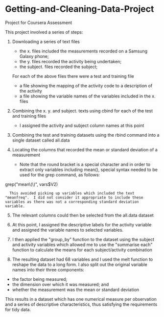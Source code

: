 # Getting-and-Cleaning-Data-Project
Project for Coursera Assessment

This project involved a series of steps:

1.  Downloading a series of text files   

      * the x. files included the measurements recorded on a Samsung Galaxy phone;
      * the y. files recorded the activity being undertaken;
      * the subject. files recorded the subject;
      
      For each of the above files there were a test and training file

      * a file showing the mapping of the activity code to a description of the activity
      * a file showing the variable names of the variables included in the x. files

2.  Combining the x. y. and subject. texts using cbind for each of the test and training files

      *  I assigned the activity and subject column names at this point

3.  Combining the test and training datasets using the rbind command into a single dataset called all.data

4.  Locating the columns that recorded the mean or standard deviation of a measurement

      *  Note that the round bracket is a special character and in order to extract only variables including mean(), special syntax needed to be used for the grep command, as follows:

  grep("mean\\(\\)", vars$V2)
  
      This avoided picking up variables which included the text "meanfreq".  I did not consider it appropriate to include these variables as there was not a corresponding standard deviation variable.

5.  The relevant columns could then be selected from the all.data dataset

6.  At this point, I assigned the descriptive labels for the activity variable and assigned the variable names to selected variables.  

7.  I then applied the "group_by" function to the dataset using the subject and activity variables which allowed me to use the "summarise each" function to calculate the means for each subject/activity combination

8.  The resulting dataset had 68 variables and I used the melt function to reshape the data to a long form.  I also split out the original variable names into their three components:

*  the factor being measured;
*  the dimension over which it was measured; and
*  whether the measurement was the mean or standard deviation

This results in a dataset which has one numerical measure per observation and a series of descriptive characteristics, thus satisfying the requirements for tidy data.